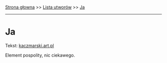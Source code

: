 [Strona głowna](../index.md) >> [Lista utworów](../list.md) >> [Ja](178.md)

---

# Ja

Tekst: [kaczmarski.art.pl](https://www.kaczmarski.art.pl/tworczosc/wiersze/ja/)

Element pospolity, nic ciekawego.